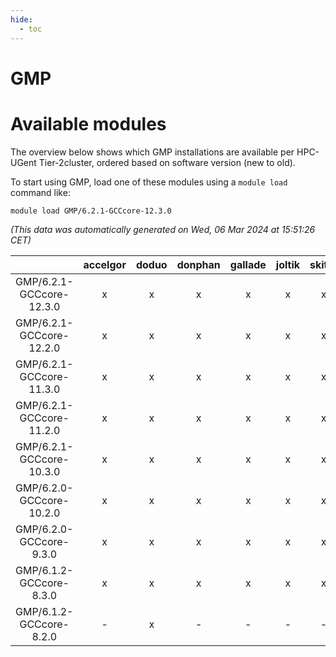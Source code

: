 ```yaml
---
hide:
  - toc
---
```


GMP
===

# Available modules


The overview below shows which GMP installations are available per HPC-UGent Tier-2cluster, ordered based on software version (new to old).

To start using GMP, load one of these modules using a `module load` command like:

```shell
module load GMP/6.2.1-GCCcore-12.3.0
```

*(This data was automatically generated on Wed, 06 Mar 2024 at 15:51:26 CET)*  

| |accelgor|doduo|donphan|gallade|joltik|skitty|
| :---: | :---: | :---: | :---: | :---: | :---: | :---: |
|GMP/6.2.1-GCCcore-12.3.0|x|x|x|x|x|x|
|GMP/6.2.1-GCCcore-12.2.0|x|x|x|x|x|x|
|GMP/6.2.1-GCCcore-11.3.0|x|x|x|x|x|x|
|GMP/6.2.1-GCCcore-11.2.0|x|x|x|x|x|x|
|GMP/6.2.1-GCCcore-10.3.0|x|x|x|x|x|x|
|GMP/6.2.0-GCCcore-10.2.0|x|x|x|x|x|x|
|GMP/6.2.0-GCCcore-9.3.0|x|x|x|x|x|x|
|GMP/6.1.2-GCCcore-8.3.0|x|x|x|x|x|x|
|GMP/6.1.2-GCCcore-8.2.0|-|x|-|-|-|-|
